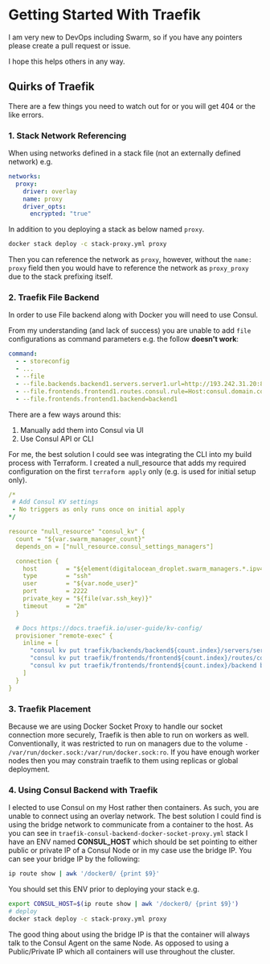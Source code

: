 # Getting Started With Traefik

I am very new to DevOps including Swarm, so if you have any pointers please create a pull request or issue.

I hope this helps others in any way.

## Quirks of Traefik

There are a few things you need to watch out for or you will get 404 or the like errors.

### 1. Stack Network Referencing

When using networks defined in a stack file (not an externally defined network) e.g.

```yml
networks:
  proxy:
    driver: overlay
    name: proxy
    driver_opts:
      encrypted: "true"
```

In addition to you deploying a stack as below named `proxy`.

```bash
docker stack deploy -c stack-proxy.yml proxy
```

Then you can reference the network as `proxy`, however, without the `name: proxy` field then you would have to reference the network as `proxy_proxy` due to the stack prefixing itself.

### 2. Traefik File Backend

In order to use File backend along with Docker you will need to use Consul.

From my understanding (and lack of success) you are unable to add `file` configurations as command parameters e.g. the follow **doesn't work**:

```yml
command:
  - - storeconfig
  - ...
  - --file
  - --file.backends.backend1.servers.server1.url=http://193.242.31.20:8500
  - --file.frontends.frontend1.routes.consul.rule=Host:consul.domain.com
  - --file.frontends.frontend1.backend=backend1
```

There are a few ways around this:

1. Manually add them into Consul via UI
2. Use Consul API or CLI

For me, the best solution I could see was integrating the CLI into my build process with Terraform. I created a null_resource that adds my required configuration on the first `terraform apply` only (e.g. is used for initial setup only).

```yml
/*
 # Add Consul KV settings
 - No triggers as only runs once on initial apply
*/

resource "null_resource" "consul_kv" {
  count = "${var.swarm_manager_count}"
  depends_on = ["null_resource.consul_settings_managers"]

  connection {
    host        = "${element(digitalocean_droplet.swarm_managers.*.ipv4_address, count.index)}"
    type        = "ssh"
    user        = "${var.node_user}"
    port        = 2222
    private_key = "${file(var.ssh_key)}"
    timeout     = "2m"
  }

  # Docs https://docs.traefik.io/user-guide/kv-config/
  provisioner "remote-exec" {
    inline = [
      "consul kv put traefik/backends/backend${count.index}/servers/server${count.index}/url http://${element(digitalocean_droplet.swarm_managers.*.ipv4_address_private, count.index)}:8500",
      "consul kv put traefik/frontends/frontend${count.index}/routes/consul/rule Host:consul.${var.domain_name}",
      "consul kv put traefik/frontends/frontend${count.index}/backend backend${count.index}",
    ]
  }
}
```

### 3. Traefik Placement

Because we are using Docker Socket Proxy to handle our socket connection more securely, Traefik is then able to run on workers as well. Conventionally, it was restricted to run on managers due to the volume `- /var/run/docker.sock:/var/run/docker.sock:ro`. If you have enough worker nodes then you may constrain traefik to them using replicas or global deployment.

### 4. Using Consul Backend with Traefik

I elected to use Consul on my Host rather then containers. As such, you are unable to connect using an overlay network. The best solution I could find is using the bridge network to communicate from a container to the host. As you can see in `traefik-consul-backend-docker-socket-proxy.yml` stack I have an ENV named **CONSUL_HOST** which should be set pointing to either public or private IP of a Consul Node or in my case use the bridge IP. You can see your bridge IP by the following:

```bash
ip route show | awk '/docker0/ {print $9}'
```

You should set this ENV prior to deploying your stack e.g.

```bash
export CONSUL_HOST=$(ip route show | awk '/docker0/ {print $9}')
# deploy
docker stack deploy -c stack-proxy.yml proxy
```

The good thing about using the bridge IP is that the container will always talk to the Consul Agent on the same Node. As opposed to using a Public/Private IP which all containers will use throughout the cluster.
